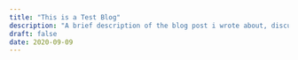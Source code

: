 ```yaml
---
title: "This is a Test Blog"
description: "A brief description of the blog post i wrote about, discussing things all the various things in the universe."
draft: false
date: 2020-09-09
---
```

